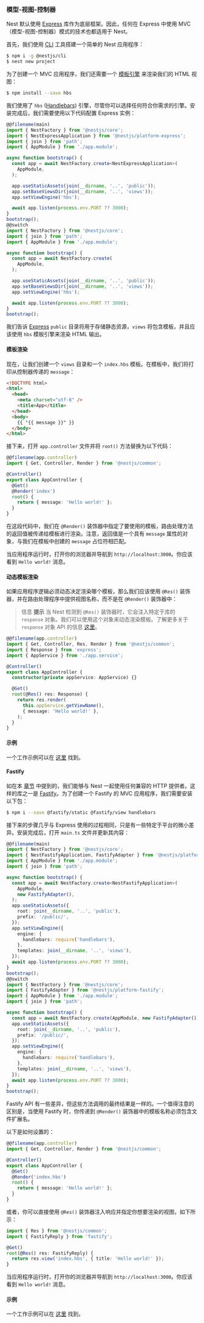### 模型-视图-控制器

Nest 默认使用 [Express](https://github.com/expressjs/express) 库作为底层框架。因此，任何在 Express 中使用 MVC（模型-视图-控制器）模式的技术也都适用于 Nest。

首先，我们使用 [CLI](https://github.com/nestjs/nest-cli) 工具搭建一个简单的 Nest 应用程序：

```bash
$ npm i -g @nestjs/cli
$ nest new project
```

为了创建一个 MVC 应用程序，我们还需要一个 [模板引擎](https://expressjs.com/en/guide/using-template-engines.html) 来渲染我们的 HTML 视图：

```bash
$ npm install --save hbs
```

我们使用了 `hbs` ([Handlebars](https://github.com/pillarjs/hbs#readme)) 引擎，尽管你可以选择任何符合你需求的引擎。安装完成后，我们需要使用以下代码配置 Express 实例：

```typescript
@@filename(main)
import { NestFactory } from '@nestjs/core';
import { NestExpressApplication } from '@nestjs/platform-express';
import { join } from 'path';
import { AppModule } from './app.module';

async function bootstrap() {
  const app = await NestFactory.create<NestExpressApplication>(
    AppModule,
  );

  app.useStaticAssets(join(__dirname, '..', 'public'));
  app.setBaseViewsDir(join(__dirname, '..', 'views'));
  app.setViewEngine('hbs');

  await app.listen(process.env.PORT ?? 3000);
}
bootstrap();
@@switch
import { NestFactory } from '@nestjs/core';
import { join } from 'path';
import { AppModule } from './app.module';

async function bootstrap() {
  const app = await NestFactory.create(
    AppModule,
  );

  app.useStaticAssets(join(__dirname, '..', 'public'));
  app.setBaseViewsDir(join(__dirname, '..', 'views'));
  app.setViewEngine('hbs');

  await app.listen(process.env.PORT ?? 3000);
}
bootstrap();
```

我们告诉 [Express](https://github.com/expressjs/express) `public` 目录将用于存储静态资源，`views` 将包含模板，并且应该使用 `hbs` 模板引擎来渲染 HTML 输出。

#### 模板渲染

现在，让我们创建一个 `views` 目录和一个 `index.hbs` 模板。在模板中，我们将打印从控制器传递的 `message`：

```html
<!DOCTYPE html>
<html>
  <head>
    <meta charset="utf-8" />
    <title>App</title>
  </head>
  <body>
    {{ "{{ message }}" }}
  </body>
</html>
```

接下来，打开 `app.controller` 文件并将 `root()` 方法替换为以下代码：

```typescript
@@filename(app.controller)
import { Get, Controller, Render } from '@nestjs/common';

@Controller()
export class AppController {
  @Get()
  @Render('index')
  root() {
    return { message: 'Hello world!' };
  }
}
```

在这段代码中，我们在 `@Render()` 装饰器中指定了要使用的模板，路由处理方法的返回值被传递给模板进行渲染。注意，返回值是一个具有 `message` 属性的对象，与我们在模板中创建的 `message` 占位符相匹配。

当应用程序运行时，打开你的浏览器并导航到 `http://localhost:3000`。你应该看到 `Hello world!` 消息。

#### 动态模板渲染

如果应用程序逻辑必须动态决定渲染哪个模板，那么我们应该使用 `@Res()` 装饰器，并在路由处理程序中提供视图名称，而不是在 `@Render()` 装饰器中：

> 信息 **提示** 当 Nest 检测到 `@Res()` 装饰器时，它会注入特定于库的 `response` 对象。我们可以使用这个对象来动态渲染模板。了解更多关于 `response` 对象 API 的信息 [这里](https://expressjs.com/en/api.html)。

```typescript
@@filename(app.controller)
import { Get, Controller, Res, Render } from '@nestjs/common';
import { Response } from 'express';
import { AppService } from './app.service';

@Controller()
export class AppController {
  constructor(private appService: AppService) {}

  @Get()
  root(@Res() res: Response) {
    return res.render(
      this.appService.getViewName(),
      { message: 'Hello world!' },
    );
  }
}
```

#### 示例

一个工作示例可以在 [这里](https://github.com/nestjs/nest/tree/master/sample/15-mvc) 找到。

#### Fastify

如在本 [章节](/techniques/performance) 中提到的，我们能够与 Nest 一起使用任何兼容的 HTTP 提供者。这样的库之一是 [Fastify](https://github.com/fastify/fastify)。为了创建一个 Fastify 的 MVC 应用程序，我们需要安装以下包：

```bash
$ npm i --save @fastify/static @fastify/view handlebars
```

接下来的步骤几乎与 Express 使用的过程相同，只是有一些特定于平台的微小差异。安装完成后，打开 `main.ts` 文件并更新其内容：

```typescript
@@filename(main)
import { NestFactory } from '@nestjs/core';
import { NestFastifyApplication, FastifyAdapter } from '@nestjs/platform-fastify';
import { AppModule } from './app.module';
import { join } from 'path';

async function bootstrap() {
  const app = await NestFactory.create<NestFastifyApplication>(
    AppModule,
    new FastifyAdapter(),
  );
  app.useStaticAssets({
    root: join(__dirname, '..', 'public'),
    prefix: '/public/',
  });
  app.setViewEngine({
    engine: {
      handlebars: require('handlebars'),
    },
    templates: join(__dirname, '..', 'views'),
  });
  await app.listen(process.env.PORT ?? 3000);
}
bootstrap();
@@switch
import { NestFactory } from '@nestjs/core';
import { FastifyAdapter } from '@nestjs/platform-fastify';
import { AppModule } from './app.module';
import { join } from 'path';

async function bootstrap() {
  const app = await NestFactory.create(AppModule, new FastifyAdapter());
  app.useStaticAssets({
    root: join(__dirname, '..', 'public'),
    prefix: '/public/',
  });
  app.setViewEngine({
    engine: {
      handlebars: require('handlebars'),
    },
    templates: join(__dirname, '..', 'views'),
  });
  await app.listen(process.env.PORT ?? 3000);
}
bootstrap();
```

Fastify API 有一些差异，但这些方法调用的最终结果是一样的。一个值得注意的区别是，当使用 Fastify 时，你传递到 `@Render()` 装饰器中的模板名称必须包含文件扩展名。

以下是如何设置的：

```typescript
@@filename(app.controller)
import { Get, Controller, Render } from '@nestjs/common';

@Controller()
export class AppController {
  @Get()
  @Render('index.hbs')
  root() {
    return { message: 'Hello world!' };
  }
}
```

或者，你可以直接使用 `@Res()` 装饰器注入响应并指定你想要渲染的视图，如下所示：

```typescript
import { Res } from '@nestjs/common';
import { FastifyReply } from 'fastify';

@Get()
root(@Res() res: FastifyReply) {
  return res.view('index.hbs', { title: 'Hello world!' });
}
```

当应用程序运行时，打开你的浏览器并导航到 `http://localhost:3000`。你应该看到 `Hello world!` 消息。

#### 示例

一个工作示例可以在 [这里](https://github.com/nestjs/nest/tree/master/sample/17-mvc-fastify) 找到。